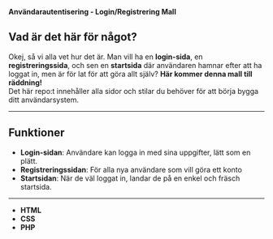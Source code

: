 **Användarautentisering - Login/Registrering Mall** 

## Vad är det här för något?   
Okej, så vi alla vet hur det är. Man vill ha en **login-sida**, en **registreringssida**, och sen en **startsida** där användaren hamnar efter att ha loggat in, men är för lat för att göra allt själv? **Här kommer denna mall till räddning!**  
Det här repo:t innehåller alla sidor och stilar du behöver för att börja bygga ditt användarsystem.

---

## Funktioner
- **Login-sidan**: Användare kan logga in med sina uppgifter, lätt som en plätt.
- **Registreringssidan**: För alla nya användare som vill göra ett konto
- **Startsidan**: När de väl loggat in, landar de på en enkel och fräsch startsida.

---

- **HTML**
- **CSS**
- **PHP**
